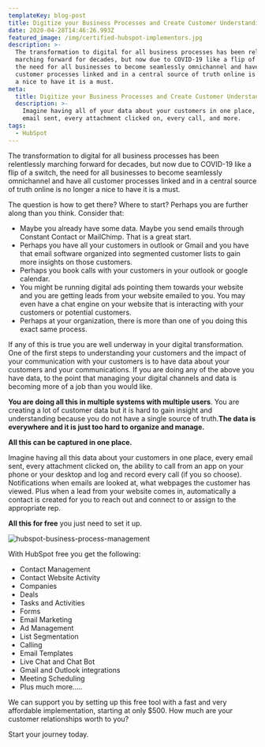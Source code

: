 ```yaml
---
templateKey: blog-post
title: Digitize your Business Processes and Create Customer Understanding
date: 2020-04-28T14:46:26.993Z
featured_image: /img/certified-hubspot-implementors.jpg
description: >-
  The transformation to digital for all business processes has been relentlessly
  marching forward for decades, but now due to COVID-19 like a flip of a switch,
  the need for all businesses to become seamlessly omnichannel and have all
  customer processes linked and in a central source of truth online is no longer
  a nice to have it is a must.
meta:
  title: Digitize your Business Processes and Create Customer Understanding
  description: >-
    Imagine having all of your data about your customers in one place, every
    email sent, every attachment clicked on, every call, and more.
tags:
  - HubSpot
---
```

The transformation to digital for all business processes has been relentlessly marching forward for decades, but now due to COVID-19 like a flip of a switch, the need for all businesses to become seamlessly omnichannel and have all customer processes linked and in a central source of truth online is no longer a nice to have it is a must.



The question is how to get there? Where to start? Perhaps you are further along than you think. Consider that:

* Maybe you already have some data. Maybe you send emails through Constant Contact or MailChimp. That is a great start.
* Perhaps you have all your customers in outlook or Gmail and you have that email software organized into segmented customer lists to gain more insights on those customers.
* Perhaps you book calls with your customers in your outlook or google calendar.
* You might be running digital ads pointing them towards your website and you are getting leads from your website emailed to you. You may even have a chat engine on your website that is interacting with your customers or potential customers.
* Perhaps at your organization, there is more than one of you doing this exact same process.

If any of this is true you are well underway in your digital transformation. One of the first steps to understanding your customers and the impact of your communication with your customers is to have data about your customers and your communications. If you are doing any of the above you have data, to the point that managing your digital channels and data is becoming more of a job than you would like.

**You are doing all this in multiple systems with multiple users**. You are creating a lot of customer data but it is hard to gain insight and understanding because you do not have a single source of truth.**The data is everywhere and it is just too hard to organize and manage.**

**All this can be captured in one place.**



Imagine having all this data about your customers in one place, every email sent, every attachment clicked on, the ability to call from an app on your phone or your desktop and log and record every call (if you so choose). Notifications when emails are looked at, what webpages the customer has viewed. Plus when a lead from your website comes in, automatically a contact is created for you to reach out and connect to or assign to the appropriate rep.

**All this for free** you just need to set it up.

![hubspot-business-process-management](/img/hubspot-business-process-management.jpg "hubspot-business-process-management")

With HubSpot free you get the following:

* Contact Management
* Contact Website Activity
* Companies
* Deals
* Tasks and Activities
* Forms
* Email Marketing
* Ad Management
* List Segmentation
* Calling
* Email Templates
* Live Chat and Chat Bot
* Gmail and Outlook integrations
* Meeting Scheduling
* Plus much more.....



We can support you by setting up this free tool with a fast and very affordable implementation, starting at only $500. How much are your customer relationships worth to you?

Start your journey today.
